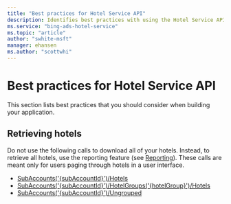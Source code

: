 ```yaml
---
title: "Best practices for Hotel Service API"
description: Identifies best practices with using the Hotel Service API.
ms.service: "bing-ads-hotel-service"
ms.topic: "article"
author: "swhite-msft"
manager: ehansen
ms.author: "scottwhi"
---
```


# Best practices for Hotel Service API

This section lists best practices that you should consider when building your application.

## Retrieving hotels

Do not use the following calls to download all of your hotels. Instead, to retrieve all hotels, use the reporting feature (see [Reporting](reporting.md)). These calls are meant only for users paging through hotels in a user interface.

- [SubAccounts('{subAccountId}')/Hotels](reference.md#listallhotels)
- [SubAccounts('{subAccountId}')/HotelGroups('{hotelGroup}')/Hotels](reference.md#listhotels)
- [SubAccounts('{subAccountId}')/Ungrouped](reference.md#ungrouped)

